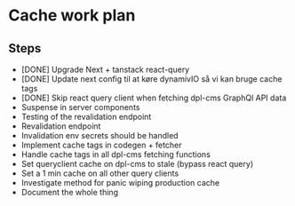 # Cache work plan

## Steps

* [DONE] Upgrade Next + tanstack react-query
* [DONE] Update next config til at køre dynamivIO så vi kan bruge cache tags
* [DONE] Skip react query client when fetching dpl-cms GraphQl API data
* Suspense in server components
* Testing of the revalidation endpoint
* Revalidation endpoint
* Invalidation env secrets should be handled
* Implement cache tags in codegen + fetcher
* Handle cache tags in all dpl-cms fetching functions
* Set queryclient cache on dpl-cms to stale (bypass react query)
* Set a 1 min cache on all other query clients
* Investigate method for panic wiping production cache
* Document the whole thing
